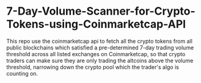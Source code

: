 # 7-Day-Volume-Scanner-for-Crypto-Tokens-using-Coinmarketcap-API
This repo use the coinmarketcap api to fetch all the crypto tokens from all public blockchains which satisfied a pre-determined 7-day trading volume threshold across all listed exchanges on Coinmarketcap, so that crypto traders can make sure they are only trading the altcoins above the volume threshold, narrowing down the crypto pool which the trader's algo is counting on.

